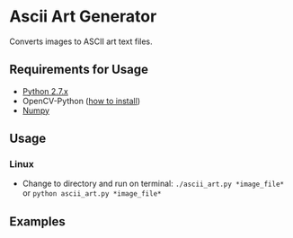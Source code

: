 # Ascii Art Generator
Converts images to ASCII art text files.

## Requirements for Usage
- [Python 2.7.x](https://www.python.org/)
- OpenCV-Python ([how to install](http://opencv-python-tutroals.readthedocs.io/en/latest/py_tutorials/py_setup/py_setup_in_windows/py_setup_in_windows.html))
- [Numpy](http://www.numpy.org/)

## Usage
### Linux
- Change to directory and run on terminal:
`./ascii_art.py *image_file*`
or
`python ascii_art.py *image_file*`

## Examples
